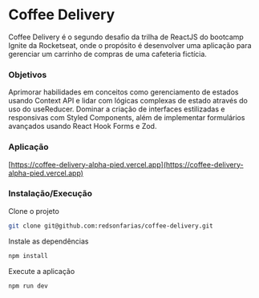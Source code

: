 # Coffee Delivery
Coffee Delivery é o segundo desafio da trilha de ReactJS do bootcamp Ignite da Rocketseat, onde o propósito é desenvolver uma aplicação para gerenciar um carrinho de compras de uma cafeteria fictícia.

### Objetivos
Aprimorar habilidades em conceitos como gerenciamento de estados usando Context API e lidar com lógicas complexas de estado através do uso do useReducer. Dominar a criação de interfaces estilizadas e responsivas com Styled Components, além de implementar formulários avançados usando React Hook Forms e Zod.

### Aplicação
[https://coffee-delivery-alpha-pied.vercel.app](https://coffee-delivery-alpha-pied.vercel.app)

### Instalação/Execução
Clone o projeto
```sh
git clone git@github.com:redsonfarias/coffee-delivery.git
```

Instale as dependências
```sh
npm install
```

Execute a aplicação
```sh
npm run dev
```
